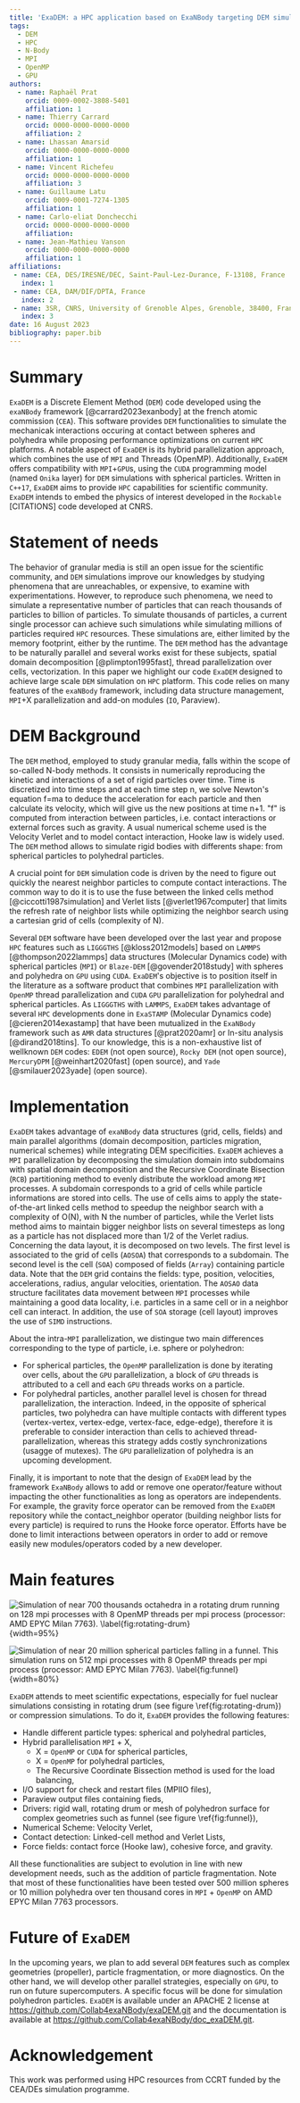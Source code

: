 ```yaml
---
title: 'ExaDEM: a HPC application based on ExaNBody targeting DEM simulations with complex shapes'
tags:
  - DEM
  - HPC
  - N-Body
  - MPI
  - OpenMP
  - GPU
authors:
  - name: Raphaël Prat
    orcid: 0009-0002-3808-5401
    affiliation: 1
  - name: Thierry Carrard
    orcid: 0000-0000-0000-0000
    affiliation: 2
  - name: Lhassan Amarsid
    orcid: 0000-0000-0000-0000
    affiliation: 1
  - name: Vincent Richefeu
    orcid: 0000-0000-0000-0000
    affiliation: 3
  - name: Guillaume Latu
    orcid: 0009-0001-7274-1305
    affiliation: 1
  - name: Carlo-eliat Donchecchi
    orcid: 0000-0000-0000-0000
    affiliation:
  - name: Jean-Mathieu Vanson
    orcid: 0000-0000-0000-0000
    affiliation: 1
affiliations:
 - name: CEA, DES/IRESNE/DEC, Saint-Paul-Lez-Durance, F-13108, France
   index: 1
 - name: CEA, DAM/DIF/DPTA, France
   index: 2
 - name: 3SR, CNRS, University of Grenoble Alpes, Grenoble, 38400, France
   index: 3
date: 16 August 2023
bibliography: paper.bib
---
```


# Summary 

`ExaDEM` is a Discrete Element Method (`DEM`) code developed using the `exaNBody` framework [@carrard2023exanbody] at the french atomic commission (`CEA`). This software provides `DEM` functionalities to simulate the mechanicak interactions occuring at contact between spheres and polyhedra while proposing performance optimizations on current `HPC` platforms. A notable aspect of `ExaDEM` is its hybrid parallelization approach, which combines the use of `MPI` and Threads (OpenMP). Additionally, `ExaDEM` offers compatibility with `MPI`+`GPU`s, using the `CUDA` programming model (named `Onika` layer) for `DEM` simulations with spherical particles. Written in `C++17`, `ExaDEM` aims to provide `HPC` capabilities for scientific community. `ExaDEM` intends to embed the physics of interest developed in the `Rockable` [CITATIONS] code developed at CNRS.  


# Statement of needs

The behavior of granular media is still an open issue for the scientific community, and `DEM` simulations improve our knowledges by studying phenomena that are unreachables, or expensive, to examine with experimentations. However, to reproduce such phenomena, we need to simulate a representative number of particles that can reach thousands of particles to billion of particles. To simulate thousands of particles, a current single processor can achieve such simulations while simulating millions of particles required `HPC` resources. These simulations are, either limited by the memory footprint, either by the runtime. The `DEM` method has the advantage to be naturally parallel and several works exist for these subjects, spatial domain decomposition [@plimpton1995fast], thread parallelization over cells, vectorization. In this paper we highlight our code `ExaDEM` designed to achieve large scale `DEM` simulation on `HPC` platform. This code relies on many features of the `exaNBody` framework, including data structure management, `MPI`+X parallelization and add-on modules (`IO`, Paraview).

# DEM Background

The `DEM` method, employed to study granular media, falls within the scope of so-called N-body methods. It consists in numerically reproducing the kinetic and interactions of a set of rigid particles over time. Time is discretized into time steps and at each time step n, we solve Newton's equation f=ma to deduce the acceleration for each particle and then calculate its velocity, which will give us the new positions at time n+1. "f" is computed from interaction between particles, i.e. contact interactions or external forces such as gravity. A usual numerical scheme used is the Velocity Verlet and to model contact interaction, Hooke law is widely used. The `DEM` method allows to simulate rigid bodies with differents shape: from spherical particles to polyhedral particles. 

A crucial point for `DEM` simulation code is driven by the need to figure out quickly the nearest neighbor particles to compute contact interactions. The common way to do it is to use the fuse between the linked cells method [@ciccotti1987simulation] and Verlet lists [@verlet1967computer] that limits the refresh rate of neighbor lists while optimizing the neighbor search using a cartesian grid of cells (complexity of N).   

Several `DEM` software have been developed over the last year and propose `HPC` features such as `LIGGGTHS` [@kloss2012models] based on `LAMMPS` [@thompson2022lammps] data structures (Molecular Dynamics code) with spherical particles (`MPI`) or `Blaze-DEM` [@govender2018study] with spheres and polyhedra on `GPU` using `CUDA`. `ExaDEM`'s objective is to position itself in the literature as a software product that combines `MPI` parallelization with `OpenMP` thread parallelization and `CUDA` `GPU` parallelization for polyhedral and spherical particles. As `LIGGGTHS` with `LAMMPS`, `ExaDEM` takes advantage of several `HPC` developments done in `ExaSTAMP` (Molecular Dynamics code) [@cieren2014exastamp] that have been mutualized in the `ExaNBody` framework such as `AMR` data structures [@prat2020amr] or In-situ analysis [@dirand2018tins]. To our knowledge, this is a non-exhaustive list of wellknown `DEM` codes: `EDEM` (not open source), `Rocky DEM` (not open source), `MercuryDPM` [@weinhart2020fast] (open source), and `Yade` [@smilauer2023yade] (open source).

# Implementation

`ExaDEM` takes advantage of `exaNBody` data structures (grid, cells, fields) and main parallel algorithms (domain decomposition, particles migration, numerical schemes) while integrating DEM specificities. `ExaDEM` achieves a `MPI` parallelization by decomposing the simulation domain into subdomains with spatial domain decomposition and the Recursive Coordinate Bisection (`RCB`) partitioning method to evenly distribute the workload among `MPI` processes. A subdomain corresponds to a grid of cells while particle informations are stored into cells. The use of cells aims to apply the state-of-the-art linked cells method to speedup the neighbor search with a complexity of O(N), with N the number of particles, while the Verlet lists method aims to maintain bigger neighbor lists on several timesteps as long as a particle has not displaced more than 1/2 of the Verlet radius. Concerning the data layout, it is decomposed on two levels. The first level is associated to the grid of cells (`AOSOA`) that corresponds to a subdomain. The second level is the cell (`SOA`) composed of fields (`Array`) containing particle data. Note that the `DEM` grid contains the fields: type, position, velocities, accelerations, radius, angular velocities, orientation. The `AOSAO` data structure facilitates data movement between `MPI` processes while maintaining a good data locality, i.e. particles in a same cell or in a neighbor cell can interact. In addition, the use of `SOA` storage (cell layout) improves the use of `SIMD` instructions. 

About the intra-`MPI` parallelization, we distingue two main differences corresponding to the type of particle, i.e. sphere or polyhedron: 

- For spherical particles, the `OpenMP` parallelization is done by iterating over cells, about the `GPU` parallelization, a block of `GPU` threads is attributed to a cell and each `GPU` threads works on a particle. 
- For polyhedral particles, another parallel level is chosen for thread parallelization, the interaction. Indeed, in the opposite of spherical particles, two polyhedra can have multiple contacts with different types (vertex-vertex, vertex-edge, vertex-face, edge-edge), therefore it is preferable to consider interaction than cells to achieved thread-parallelization, whereas this strategy adds costly synchronizations (usagge of mutexes). The `GPU` parallelization of polyhedra is an upcoming development.

Finally, it is important to note that the design of `ExaDEM` lead by the framework `ExaNBody` allows to add or remove one operator/feature without impacting the other functionalities as long as operators are independents. For example, the gravity force operator can be removed from the `ExaDEM` repository while the contact_neighbor operator (building neighbor lists for every particle) is required to runs the Hooke force operator. Efforts have be done to limit interactions between operators in order to add or remove easily new modules/operators coded by a new developer. 

# Main features

![Simulation of near 700 thousands octahedra in a rotating drum running on 128 mpi processes with 8 OpenMP threads per mpi process (processor: AMD EPYC Milan 7763). \label{fig:rotating-drum}](./rotating-drum.png "test"){width=95%}

![Simulation of near 20 million spherical particles falling in a funnel. This simulation runs on 512 mpi processes with 8 OpenMP threads per mpi process (processor: AMD EPYC Milan 7763).  \label{fig:funnel}](./funnel.png "test"){width=80%}

`ExaDEM` attends to meet scientific expectations, especially for fuel nuclear simulations consisting in rotating drum (see figure \ref{fig:rotating-drum}) or compression simulations. To do it, `ExaDEM` provides the following features:

- Handle different particle types: spherical and polyhedral particles,
- Hybrid parallelisation `MPI` + X,
	- X = `OpenMP` or `CUDA` for spherical particles,
	- X = `OpenMP` for polyhedral particles,
	- The Recursive Coordinate Bissection method is used for the load balancing,
- I/O support for check and restart files (MPIIO files),
- Paraview output files containing fieds,
- Drivers: rigid wall, rotating drum or mesh of polyhedron surface for complex geometries such as funnel (see figure \ref{fig:funnel}),
- Numerical Scheme: Velocity Verlet,
- Contact detection: Linked-cell method and Verlet Lists,
- Force fields: contact force (Hooke law), cohesive force, and gravity.

All these functionalities are subject to evolution in line with new development needs, such as the addition of particle fragmentation. Note that most of these functionalities have been tested over 500 million spheres or 10 million polyhedra over ten thousand cores in `MPI` + `OpenMP` on AMD EPYC Milan 7763 processors.

# Future of `ExaDEM`

In the upcoming years, we plan to add several `DEM` features such as complex geometries (propeller), particle fragmentation, or more diagnostics. On the other hand, we will develop other parallel strategies, especially on `GPU`, to run on future supercomputers. A specific focus will be done for simulation polyhedron particles. `ExaDEM` is available under an APACHE 2 license at https://github.com/Collab4exaNBody/exaDEM.git and the documentation is available at https://github.com/Collab4exaNBody/doc_exaDEM.git.


# Acknowledgement

This work was performed using HPC resources from CCRT funded by the CEA/DEs simulation programme.

